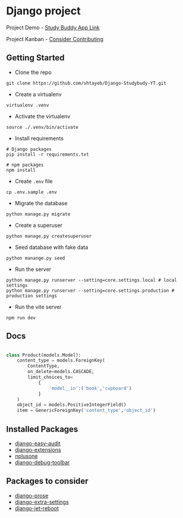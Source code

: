 # Django project
Project Demo - [Study Buddy App Link](https://study-buddy-app.up.railway.app/)

Project Kanban - [Consider Contributing](https://github.com/users/shtayeb/projects/1)

## Getting Started

- Clone the repo

```shell
git clone https://github.com/shtayeb/Django-Studybudy-YT.git
```

- Create a virtualenv

```shell
virtualenv .venv
```

- Activate the virtualenv

```shell
source ./.venv/bin/activate
```

- Install requirements

```shell
# Django packages
pip install -r requirements.txt

# npm packages
npm install
```

- Create `.env` file

```shell
cp .env.sample .env
```

- Migrate the database

```shell
python manage.py migrate
```

- Create a superuser

```shell
python manage.py createsuperuser
```

- Seed database with fake data 

```shell
python manange.py seed
```

- Run the server

```shell
python manage.py runserver --setting=core.settings.local # local settings
python manage.py runserver --setting=core.settings.production # production settings
```

- Run the vite server

```shell
npm run dev
```


## Docs
```python

class Product(models.Model):
    content_type = models.ForeignKey(
        ContentType, 
        on_delete=models.CASCADE, 
        limit_choices_to=
            {
                'model__in':('book','cupboard')
            }
    )
    object_id = models.PositiveIntegerField()
    item = GenericForeignKey('content_type','object_id')

```


## Installed Packages
- [django-easy-audit](https://github.com/soynatan/django-easy-audit)
- [django-extensions](https://github.com/django-extensions/django-extensions)
- [nplusone](https://github.com/jmcarp/nplusone)
- [django-debug-toolbar](https://)

## Packages to consider
- [django-prose](https://github.com/withlogicco/django-prose)
- [django-extra-settings](https://github.com/fabiocaccamo/django-extra-settings)
- [django-jet-reboot](https://github.com/assem-ch/django-jet-reboot)
